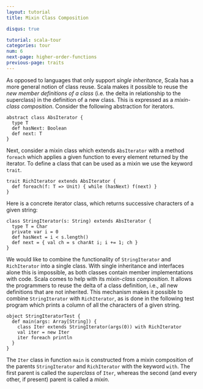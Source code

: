 ```yaml
---
layout: tutorial
title: Mixin Class Composition

disqus: true

tutorial: scala-tour
categories: tour
num: 6
next-page: higher-order-functions
previous-page: traits
---
```


As opposed to languages that only support _single inheritance_, Scala has a more general notion of class reuse. Scala makes it possible to reuse the _new member definitions of a class_ (i.e. the delta in relationship to the superclass) in the definition of a new class. This is expressed as a _mixin-class composition_. Consider the following abstraction for iterators.

```tut
abstract class AbsIterator {
  type T
  def hasNext: Boolean
  def next: T
}
```

Next, consider a mixin class which extends `AbsIterator` with a method `foreach` which applies a given function to every element returned by the iterator. To define a class that can be used as a mixin we use the keyword `trait`.

```tut
trait RichIterator extends AbsIterator {
  def foreach(f: T => Unit) { while (hasNext) f(next) }
}
```

Here is a concrete iterator class, which returns successive characters of a given string:

```tut
class StringIterator(s: String) extends AbsIterator {
  type T = Char
  private var i = 0
  def hasNext = i < s.length()
  def next = { val ch = s charAt i; i += 1; ch }
}
```

We would like to combine the functionality of `StringIterator` and `RichIterator` into a single class. With single inheritance and interfaces alone this is impossible, as both classes contain member implementations with code. Scala comes to help with its _mixin-class composition_. It allows the programmers to reuse the delta of a class definition, i.e., all new definitions that are not inherited. This mechanism makes it possible to combine `StringIterator` with `RichIterator`, as is done in the following test program which prints a column of all the characters of a given string.

```tut
object StringIteratorTest {
  def main(args: Array[String]) {
    class Iter extends StringIterator(args(0)) with RichIterator
    val iter = new Iter
    iter foreach println
  }
}
```

The `Iter` class in function `main` is constructed from a mixin composition of the parents `StringIterator` and `RichIterator` with the keyword `with`. The first parent is called the _superclass_ of `Iter`, whereas the second (and every other, if present) parent is called a _mixin_.

